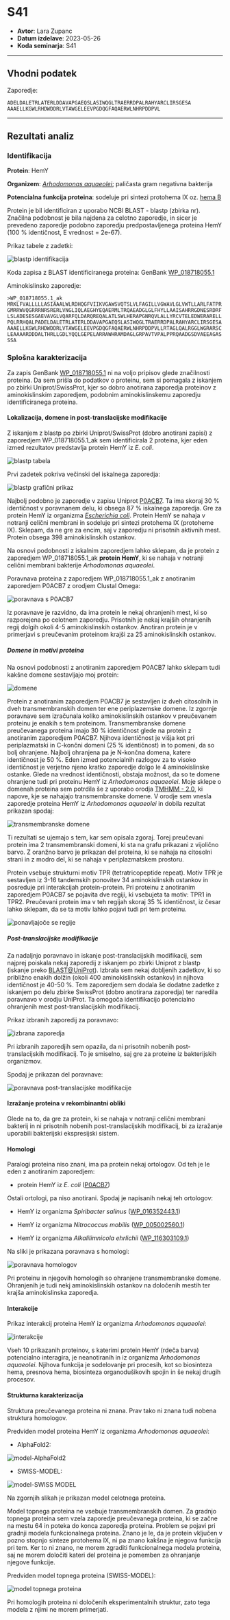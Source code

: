 # S41

- **Avtor**: Lara Zupanc
- **Datum izdelave**: 2023-05-26
- **Koda seminarja**: S41

---
## Vhodni podatek

Zaporedje:
```
ADELDALETRLATERLDDAVAPGAEQSLASIWQGLTRAERRDPALRAHYARCLIRSGESA
AAAELLKGWLRHDWDDRLVTAWGELEEVPGDQGFAQAERWLNHRPDDPVL
```

---
## Rezultati analiz

### Identifikacija

**Protein**: HemY

**Organizem**: [*Arhodomonas aquaeolei*](https://en.wikipedia.org/wiki/Arhodomonas_aquaeolei); paličasta gram negativna bakterija

**Potencialna funkcija proteina**: sodeluje pri sintezi protohema IX oz. [hema B](https://en.wikipedia.org/wiki/Heme_B)

Protein je bil identificiran z uporabo NCBI BLAST - blastp (zbirka nr). Značilna podobnost je bila najdena za celotno zaporedje, in sicer je prevedeno zaporedje podobno zaporedju predpostavljenega proteina HemY (100 % identičnost, E vrednost = 2e-67).

Prikaz tabele z zadetki:

![blastp identifikacija](s41-blastp-identifikacija.png)

Koda zapisa z BLAST identificiranega proteina: GenBank [WP_018718055.1](https://www.ncbi.nlm.nih.gov/protein/WP_018718055.1)

Aminokislinsko zaporedje:
```
>WP_018718055.1_ak
MRKLFVALLLLLASIAAALWLRDHQGFVIIKVGAWSVQTSLVLFAGILLVGWAVLGLVWTLLARLFATPR
GMRRWVQGRRRNRSRERLVNGLIQLAEGHYEQAERMLTRQAEADGLGLFHYLLAAISAHRRGDNESRDRF
LSLADESESGAEVAVGLVQARFQLDARQREQALATLSWLHERAPGNRQVLALLYRCVTELEDWERARELL
PQLRRHQALPADELDALETRLATERLDDAVAPGAEQSLASIWQGLTRAERRDPALRAHYARCLIRSGESA
AAAELLKGWLRHDWDDRLVTAWGELEEVPGDQGFAQAERWLNHRPDDPVLLRTAGLQALRGGLWGRARSC
LEAAAARDDDALTHRLLGDLYQQLGEPELARRAWHRAMDAGLGRPAVTVPALPPRQAADGSDVAEEAGAS
SSA
```

### Splošna karakterizacija
Za zapis GenBank [WP_018718055.1](https://www.ncbi.nlm.nih.gov/protein/WP_018718055.1) ni na voljo pripisov glede značilnosti proteina. Da sem prišla do podatkov o proteinu, sem si pomagala z iskanjem po zbirki Uniprot/SwissProt, kjer so dobro anotirana zaporedja proteinov z aminokislinskim zaporedjem, podobnim aminokislinskemu zaporedju identificiranega proteina.

#### Lokalizacija, domene in post-translacijske modifikacije
Z iskanjem z blastp po zbirki Uniprot/SwissProt (dobro anotirani zapisi) z zaporedjem WP_018718055.1_ak sem identificirala 2 proteina, kjer eden izmed rezultatov predstavlja protein HemY iz *E. coli*.

![blastp tabela](s41-blastp_swissprot_tabela.png)

Prvi zadetek pokriva večinski del iskalnega zaporedja:

![blastp grafični prikaz](s41-blastp_swissprot_graficno.png)

Najbolj podobno je zaporedje v zapisu Uniprot [P0ACB7](https://www.uniprot.org/uniprotkb/P0ACB7). Ta ima skoraj 30 % identičnost v poravnanem delu, ki obsega 87 % iskalnega zaporedja. Gre za protein HemY iz organizma [*Escherichia coli*](https://sl.wikipedia.org/wiki/Escherichia_coli). Protein HemY se nahaja v notranji celični membrani in sodeluje pri sintezi protohema IX (protoheme IX). Sklepam, da ne gre za encim, saj v zaporedju ni prisotnih aktivnih mest. Protein obsega 398 aminokislinskih ostankov. 

Na osnovi podobnosti z iskalnim zaporedjem lahko sklepam, da je protein z zaporedjem WP_018718055.1_ak **protein HemY**, ki se nahaja v notranji celični membrani bakterije *Arhodomonas aquaeolei*.

Poravnava proteina z zaporedjem WP_018718055.1_ak z anotiranim zaporedjem P0ACB7 z orodjem Clustal Omega:

![poravnava s P0ACB7](s41-poravnava-P0ACB7.png)

Iz poravnave je razvidno, da ima protein le nekaj ohranjenih mest, ki so razporejena po celotnem zaporedju. Prisotnih je nekaj krajših ohranjenih regij dolgih okoli 4-5 aminokislinskih ostankov. Anotiran protein je v primerjavi s preučevanim proteinom krajši za 25 aminokislinskih ostankov.

##### Domene in motivi proteina

Na osnovi podobnosti z anotiranim zaporedjem P0ACB7 lahko sklepam tudi kakšne domene sestavljajo moj protein:

![domene](s41-domene-P0ACB7.png)

Protein z anotiranim zaporedjem P0ACB7 je sestavljen iz dveh citosolnih in dveh transmembranskih domen ter ene periplazemske domene. Iz zgornje poravnave sem izračunala koliko aminokislinskih ostankov v preučevanem proteinu je enakih s tem proteinom. Transmembranske domene preučevanega proteina imajo 30 % identičnost glede na protein z anotiranim zaporedjem P0ACB7. Njihova identičnost je višja kot pri periplazmatski in C-končni domeni (25 % identičnost) in to pomeni, da so bolj ohranjene. Najbolj ohranjena pa je N-končna domena, katere identičnost je 50 %. Eden izmed potencialnih razlogov za to visoko identičnost je verjetno njeno kratko zaporedje dolgo le 4 aminokislinske ostanke. Glede na vrednost identičnosti, obstaja možnost, da so te domene ohranjene tudi pri proteinu HemY iz *Arhodomonas aquaeolei*. Moje sklepe o domenah proteina sem potrdila še z uporabo orodja [TMHMM - 2.0](https://services.healthtech.dtu.dk/services/TMHMM-2.0), ki napove, kje se nahajajo transmembranske domene. V orodje sem vnesla zaporedje proteina HemY iz *Arhodomonas aquaeolei* in dobila rezultat prikazan spodaj:

![transmembranske domene](s41-transmembranske-domene.png)

Ti rezultati se ujemajo s tem, kar sem opisala zgoraj. Torej preučevani protein ima 2 transmembranski domeni, ki sta na grafu prikazani z vijolično barvo. Z oranžno barvo je prikazan del proteina, ki se nahaja na citosolni strani in z modro del, ki se nahaja v periplazmatskem prostoru.

Protein vsebuje strukturni motiv TPR (tetratricopeptide repeat). Motiv TPR je sestavljen iz 3-16 tandemskih ponovitev 34 aminokislinskih ostankov in posreduje pri interakcijah protein-protein. Pri proteinu z anotiranim zaporedjem P0ACB7 se pojavita dve regiji, ki vsebujeta ta motiv: TPR1 in TPR2. Preučevani protein ima v teh regijah skoraj 35 % identičnost, iz česar lahko sklepam, da se ta motiv lahko pojavi tudi pri tem proteinu.

![ponavljajoče se regije](s41-ponavljajoce-regije.png)

##### Post-translacijske modifikacije

Za nadaljnjo poravnavo in iskanje post-translacijskih modifikacij, sem najprej poiskala nekaj zaporedij z iskanjem po zbirki Uniprot z blastp (iskanje preko [BLAST@UniProt](https://www.uniprot.org/blast)). Izbrala sem nekaj dobljenih zadetkov, ki so približno enakih dolžin (okoli 400 aminokislinskih ostankov) in njihova identičnost je 40-50 %. Tem zaporedjem sem dodala še dodatne zadetke z iskanjem po delu zbirke SwissProt (dobro anotirana zaporedja) ter naredila poravnavo v orodju UniProt. Ta omogoča identifikacijo potencialno ohranjenih mest post-translacijskih modifikacij.

Prikaz izbranih zaporedij za poravnavo:

![izbrana zaporedja](s41-izbrana-zaporedja.png)

Pri izbranih zaporedjih sem opazila, da ni prisotnih nobenih post-translacijskih modifikacij. To je smiselno, saj gre za proteine iz bakterijskih organizmov.

Spodaj je prikazan del poravnave:

![poravnava post-translacijske modifikacije](s41-poravnava-post-translacijske-modifikacije.png)

#### Izražanje proteina v rekombinantni obliki
Glede na to, da gre za protein, ki se nahaja v notranji celični membrani bakterij in ni prisotnih nobenih post-translacijskih modifikacij, bi za izražanje uporabili bakterijski ekspresijski sistem.

#### Homologi
Paralogi proteina niso znani, ima pa protein nekaj ortologov. Od teh je le eden z anotiranim zaporedjem:
- protein HemY iz *E. coli* ([P0ACB7](https://www.uniprot.org/uniprotkb/P0ACB7))

Ostali ortologi, pa niso anotirani. Spodaj je napisanih nekaj teh ortologov:
- HemY iz organizma *Spiribacter salinus* ([WP_016352443.1](https://www.ncbi.nlm.nih.gov/protein/WP_016352443.1?report=genbank&log$=prottop&blast_rank=10&RID=7E0K0BM0016))

- HemY iz organizma *Nitrococcus mobilis* ([WP_005002560.1](https://www.ncbi.nlm.nih.gov/protein/WP_005002560.1?report=genbank&log$=prottop&blast_rank=4&RID=7E0K0BM0016))

- HemY iz organizma *Alkalilimnicola ehrlichii* ([WP_116303109.1](https://www.ncbi.nlm.nih.gov/protein/WP_116303109.1?report=genbank&log$=prottop&blast_rank=5&RID=7E0K0BM0016))

Na sliki je prikazana poravnava s homologi:

![poravnava homologov](s41-poravnava-homologov.png)

Pri proteinu in njegovih homologih so ohranjene transmembranske domene. Ohranjenih je tudi nekj aminokislinskih ostankov na določenih mestih ter krajša aminokislinska zaporedja. 

#### Interakcije
Prikaz interakcij proteina HemY iz organizma *Arhodomonas aquaeolei*:

![interakcije](s41-interakcije.png)

Vseh 10 prikazanih proteinov, s katerimi protein HemY (rdeča barva) potencialno interagira, je neanotiranih in iz organizma *Arhodomonas aquaeolei*. Njihova funkcija je sodelovanje pri procesih, kot so biosinteza hema, presnova hema, biosinteza organodušikovih spojin in še nekaj drugih procesov. 

#### Strukturna karakterizacija
Struktura preučevanega proteina ni znana. Prav tako ni znana tudi nobena struktura homologov. 

Predviden model proteina HemY iz organizma *Arhodomonas aquaeolei*:
- AlphaFold2:

![model-AlphaFold2](s41-model-AlphaFold2.png)

- SWISS-MODEL:

![model-SWISS MODEL](s41-model-SWISS-MODEL.png)

Na zgornjih slikah je prikazan model celotnega proteina.

Model topnega proteina ne vsebuje transmembranskih domen. Za gradnjo topnega proteina sem vzela zaporedje preučevanega proteina, ki se začne na mestu 64 in poteka do konca zaporedja proteina.
Problem se pojavi pri gradnji modela funkcionalnega proteina. Znano je le, da je protein vključen v pozno stopnjo sinteze protohema IX, ni pa znano kakšna je njegova funkcija pri tem. Ker to ni znano, ne morem zgraditi funkcionalnega modela proteina, saj ne morem določiti kateri del proteina je pomemben za ohranjanje njegove funkcije.

Predviden model topnega proteina (SWISS-MODEL):

![model topnega proteina](s41-model-topnega-proteina.png)

Pri homologih proteina ni določenih eksperimentalnih struktur, zato tega modela z njimi ne morem primerjati.